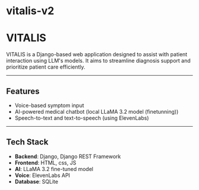 # vitalis-v2
# VITALIS

VITALIS is a Django-based web application designed to assist with patient interaction using LLM's models. It aims to streamline diagnosis support and prioritize patient care efficiently.

---

## Features

- Voice-based symptom input
- AI-powered medical chatbot (local LLaMA 3.2 model (finetunning))
- Speech-to-text and text-to-speech (using ElevenLabs)

---

## Tech Stack

- **Backend**: Django, Django REST Framework
- **Frontend**: HTML, css, JS
- **AI**: LLaMA 3.2 fine-tuned model
- **Voice**: ElevenLabs API
- **Database**: SQLite 

